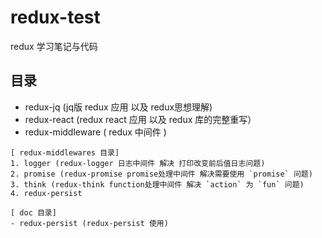 # redux-test
redux 学习笔记与代码
## 目录
- redux-jq  (jq版 redux 应用 以及 redux思想理解)
- redux-react (redux react 应用 以及 redux 库的完整重写）
- redux-middleware ( redux 中间件 ) 
```
[ redux-middlewares 目录]
1. logger (redux-logger 日志中间件 解决 打印改变前后值日志问题)
2. promise (redux-promise promise处理中间件 解决需要使用 `promise` 问题)
3. think (redux-think function处理中间件 解决 `action` 为 `fun` 问题)
4. redux-persist
```
```
[ doc 目录]
- redux-persist (redux-persist 使用)
```